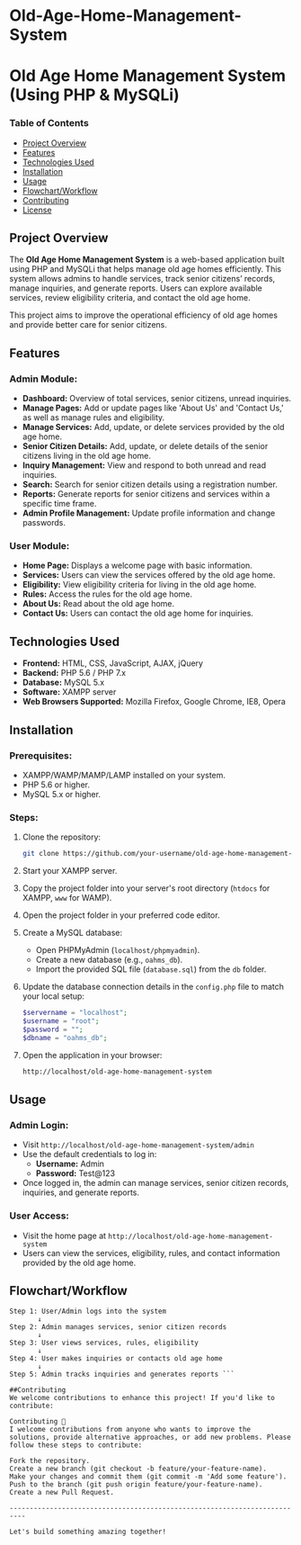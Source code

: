 # Old-Age-Home-Management-System

# Old Age Home Management System (Using PHP & MySQLi)

### Table of Contents
- [Project Overview](#project-overview)
- [Features](#features)
- [Technologies Used](#technologies-used)
- [Installation](#installation)
- [Usage](#usage)
- [Flowchart/Workflow](#flowchartworkflow)
- [Contributing](#contributing)
- [License](#license)

## Project Overview

The **Old Age Home Management System** is a web-based application built using PHP and MySQLi that helps manage old age homes efficiently. This system allows admins to handle services, track senior citizens’ records, manage inquiries, and generate reports. Users can explore available services, review eligibility criteria, and contact the old age home. 

This project aims to improve the operational efficiency of old age homes and provide better care for senior citizens.

## Features

### Admin Module:
- **Dashboard:** Overview of total services, senior citizens, unread inquiries.
- **Manage Pages:** Add or update pages like 'About Us' and 'Contact Us,' as well as manage rules and eligibility.
- **Manage Services:** Add, update, or delete services provided by the old age home.
- **Senior Citizen Details:** Add, update, or delete details of the senior citizens living in the old age home.
- **Inquiry Management:** View and respond to both unread and read inquiries.
- **Search:** Search for senior citizen details using a registration number.
- **Reports:** Generate reports for senior citizens and services within a specific time frame.
- **Admin Profile Management:** Update profile information and change passwords.

### User Module:
- **Home Page:** Displays a welcome page with basic information.
- **Services:** Users can view the services offered by the old age home.
- **Eligibility:** View eligibility criteria for living in the old age home.
- **Rules:** Access the rules for the old age home.
- **About Us:** Read about the old age home.
- **Contact Us:** Users can contact the old age home for inquiries.

## Technologies Used
- **Frontend:** HTML, CSS, JavaScript, AJAX, jQuery
- **Backend:** PHP 5.6 / PHP 7.x
- **Database:** MySQL 5.x
- **Software:** XAMPP server
- **Web Browsers Supported:** Mozilla Firefox, Google Chrome, IE8, Opera

## Installation

### Prerequisites:
- XAMPP/WAMP/MAMP/LAMP installed on your system.
- PHP 5.6 or higher.
- MySQL 5.x or higher.

### Steps:
1. Clone the repository:
    ```bash
    git clone https://github.com/your-username/old-age-home-management-system.git
    ```
2. Start your XAMPP server.
3. Copy the project folder into your server's root directory (`htdocs` for XAMPP, `www` for WAMP).
4. Open the project folder in your preferred code editor.
5. Create a MySQL database:
    - Open PHPMyAdmin (`localhost/phpmyadmin`).
    - Create a new database (e.g., `oahms_db`).
    - Import the provided SQL file (`database.sql`) from the `db` folder.
6. Update the database connection details in the `config.php` file to match your local setup:
    ```php
    $servername = "localhost";
    $username = "root";
    $password = "";
    $dbname = "oahms_db";
    ```

7. Open the application in your browser:
    ```bash
    http://localhost/old-age-home-management-system
    ```

## Usage

### Admin Login:
- Visit `http://localhost/old-age-home-management-system/admin`
- Use the default credentials to log in:
  - **Username:** Admin
  - **Password:** Test@123
- Once logged in, the admin can manage services, senior citizen records, inquiries, and generate reports.

### User Access:
- Visit the home page at `http://localhost/old-age-home-management-system`
- Users can view the services, eligibility, rules, and contact information provided by the old age home.

## Flowchart/Workflow
```plaintext
Step 1: User/Admin logs into the system
       ↓
Step 2: Admin manages services, senior citizen records
       ↓
Step 3: User views services, rules, eligibility
       ↓
Step 4: User makes inquiries or contacts old age home
       ↓
Step 5: Admin tracks inquiries and generates reports ```

##Contributing
We welcome contributions to enhance this project! If you'd like to contribute:

Contributing 🤝
I welcome contributions from anyone who wants to improve the solutions, provide alternative approaches, or add new problems. Please follow these steps to contribute:

Fork the repository.
Create a new branch (git checkout -b feature/your-feature-name).
Make your changes and commit them (git commit -m 'Add some feature').
Push to the branch (git push origin feature/your-feature-name).
Create a new Pull Request.

--------------------------------------------------------------------------

Let's build something amazing together!
